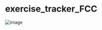 ﻿# exercise_tracker_FCC
![image](https://github.com/Franzcod/fcc_exercise_tracker/assets/53352272/3bda988d-c735-4c70-a79b-e5eecc54739c)
